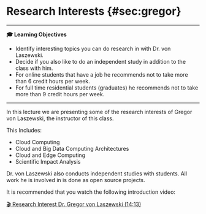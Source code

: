 # Research Interests {#sec:gregor}

---

**:mortar_board: Learning Objectives**

* Identify interesting topics you can do research in with Dr. von Laszewski.
* Decide if you also like to do an independent study in addition to the class with him.
* For online students that have a job he recommends not to take more than 6 credit hours per week.
* For full time residential students (graduates) he recommends not to take more than 9 credit hours per week.

---

In this lecture we are presenting some of the research interests of
Gregor von Laszewski, the instructor of this class.

This Includes:

* Cloud Computing
* Cloud and Big Data Computing Architectures
* Cloud and Edge Computing
* Scientific Impact Analysis

Dr. von Laszewski also conducts independent studies with students. All
work he is involved in is done as open source projects.

It is recommended that you watch the following introduction video:

[:clapper: Research Interest Dr. Gregor von Laszewski
(14:13)](https://www.youtube.com/watch?v=hcN1KvbTN2Y)

